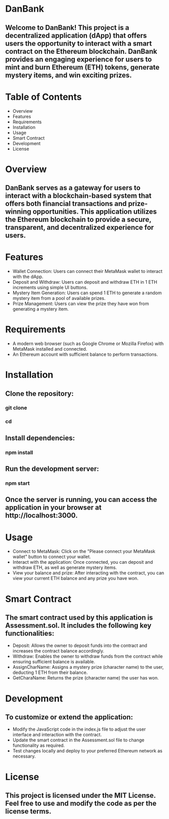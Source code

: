 # DanBank
## Welcome to DanBank! This project is a decentralized application (dApp) that offers users the opportunity to interact with a smart contract on the Ethereum blockchain. DanBank provides an engaging experience for users to mint and burn Ethereum (ETH) tokens, generate mystery items, and win exciting prizes.

# Table of Contents
* Overview
* Features
* Requirements
* Installation
* Usage
* Smart Contract
* Development
* License

# Overview
## DanBank serves as a gateway for users to interact with a blockchain-based system that offers both financial transactions and prize-winning opportunities. This application utilizes the Ethereum blockchain to provide a secure, transparent, and decentralized experience for users.

# Features

* Wallet Connection: Users can connect their MetaMask wallet to interact with the dApp.
* Deposit and Withdraw: Users can deposit and withdraw ETH in 1 ETH increments using simple UI buttons.
* Mystery Item Generation: Users can spend 1 ETH to generate a random mystery item from a pool of available prizes.
* Prize Management: Users can view the prize they have won from generating a mystery item.

# Requirements

* A modern web browser (such as Google Chrome or Mozilla Firefox) with MetaMask installed and connected.
* An Ethereum account with sufficient balance to perform transactions.

# Installation

## Clone the repository:

### git clone <repository-url>
### cd <repository-directory>

## Install dependencies:
### npm install

## Run the development server:
### npm start

## Once the server is running, you can access the application in your browser at http://localhost:3000.

# Usage
* Connect to MetaMask: Click on the "Please connect your MetaMask wallet" button to connect your wallet.
* Interact with the application: Once connected, you can deposit and withdraw ETH, as well as generate mystery items.
* View your balance and prize: After interacting with the contract, you can view your current ETH balance and any prize you have won.

# Smart Contract
## The smart contract used by this application is Assessment.sol. It includes the following key functionalities:

* Deposit: Allows the owner to deposit funds into the contract and increases the contract balance accordingly.
* Withdraw: Enables the owner to withdraw funds from the contract while ensuring sufficient balance is available.
* AssignCharName: Assigns a mystery prize (character name) to the user, deducting 1 ETH from their balance.
* GetCharaName: Returns the prize (character name) the user has won.

# Development
## To customize or extend the application:

* Modify the JavaScript code in the index.js file to adjust the user interface and interaction with the contract.
* Update the smart contract in the Assessment.sol file to change functionality as required.
* Test changes locally and deploy to your preferred Ethereum network as necessary.


# License
## This project is licensed under the MIT License. Feel free to use and modify the code as per the license terms.

